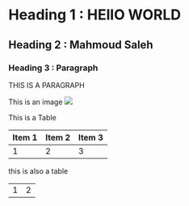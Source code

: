 # Heading 1 :  HEllO WORLD

## Heading 2 : Mahmoud Saleh 

### Heading 3 : Paragraph 

THIS IS A PARAGRAPH 

This is an image 
<img src="https://avatars3.githubusercontent.com/u/3666484?v=3&s=460">


This is a Table 


Item 1 | Item 2 | Item 3|
------| ------- | ------|
1|2|3


this is also a table 

<table>

<tr> 
	<td>
	1
	</td>
	<td>
	2
	</td>

</tr>



